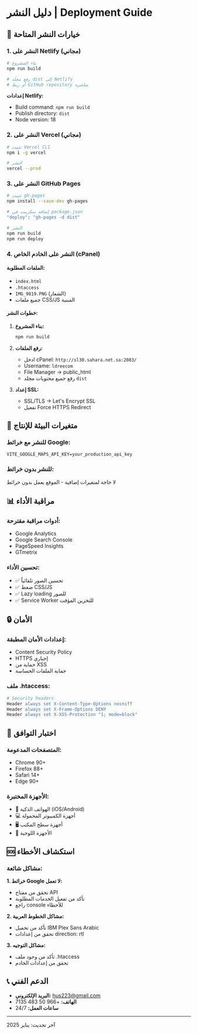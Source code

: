 # دليل النشر | Deployment Guide

## 🚀 خيارات النشر المتاحة

### 1. النشر على Netlify (مجاني)
```bash
# بناء المشروع
npm run build

# رفع مجلد dist إلى Netlify
# أو ربط GitHub repository مباشرة
```

**إعدادات Netlify:**
- Build command: `npm run build`
- Publish directory: `dist`
- Node version: 18

### 2. النشر على Vercel (مجاني)
```bash
# تثبيت Vercel CLI
npm i -g vercel

# النشر
vercel --prod
```

### 3. النشر على GitHub Pages
```bash
# تثبيت gh-pages
npm install --save-dev gh-pages

# إضافة سكريبت في package.json
"deploy": "gh-pages -d dist"

# النشر
npm run build
npm run deploy
```

### 4. النشر على الخادم الخاص (cPanel)

#### الملفات المطلوبة:
- `index.html`
- `.htaccess`
- `IMG_9819.PNG` (الشعار)
- جميع ملفات CSS/JS المبنية

#### خطوات النشر:
1. **بناء المشروع:**
   ```bash
   npm run build
   ```

2. **رفع الملفات:**
   - ادخل cPanel: `http://sl30.sahara.net.sa:2083/`
   - Username: `ldreecom`
   - File Manager → public_html
   - رفع جميع محتويات مجلد `dist`

3. **إعداد SSL:**
   - SSL/TLS → Let's Encrypt SSL
   - تفعيل Force HTTPS Redirect

## 🔧 متغيرات البيئة للإنتاج

### للنشر مع خرائط Google:
```env
VITE_GOOGLE_MAPS_API_KEY=your_production_api_key
```

### للنشر بدون خرائط:
لا حاجة لمتغيرات إضافية - الموقع يعمل بدون خرائط

## 📊 مراقبة الأداء

### أدوات مراقبة مقترحة:
- Google Analytics
- Google Search Console
- PageSpeed Insights
- GTmetrix

### تحسين الأداء:
- ✅ تحسين الصور تلقائياً
- ✅ ضغط CSS/JS
- ✅ Lazy loading للصور
- ✅ Service Worker للتخزين المؤقت

## 🔒 الأمان

### إعدادات الأمان المطبقة:
- Content Security Policy
- HTTPS إجباري
- حماية من XSS
- حماية الملفات الحساسة

### ملف .htaccess:
```apache
# Security headers
Header always set X-Content-Type-Options nosniff
Header always set X-Frame-Options DENY
Header always set X-XSS-Protection "1; mode=block"
```

## 📱 اختبار التوافق

### المتصفحات المدعومة:
- Chrome 90+
- Firefox 88+
- Safari 14+
- Edge 90+

### الأجهزة المختبرة:
- 📱 الهواتف الذكية (iOS/Android)
- 💻 أجهزة الكمبيوتر المحمولة
- 🖥️ أجهزة سطح المكتب
- 📱 الأجهزة اللوحية

## 🆘 استكشاف الأخطاء

### مشاكل شائعة:

**1. خرائط Google لا تعمل:**
- تحقق من مفتاح API
- تأكد من تفعيل الخدمات المطلوبة
- راجع console للأخطاء

**2. مشاكل الخطوط العربية:**
- تأكد من تحميل IBM Plex Sans Arabic
- تحقق من إعدادات direction: rtl

**3. مشاكل التوجيه:**
- تأكد من وجود ملف .htaccess
- تحقق من إعدادات الخادم

## 📞 الدعم الفني
- **البريد الإلكتروني:** hus223@gmail.com
- **الهاتف:** +966 50 483 7135
- **ساعات العمل:** 24/7

---
آخر تحديث: يناير 2025

